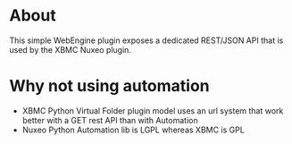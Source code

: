 # About

This simple WebEngine plugin exposes a dedicated REST/JSON API that is used by the XBMC Nuxeo plugin.

# Why not using automation

 - XBMC Python Virtual Folder plugin model uses an url system that work better with a GET rest API than with Automation
 - Nuxeo Python Automation lib is LGPL whereas XBMC is GPL



